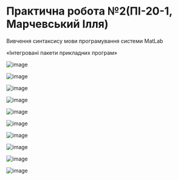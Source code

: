 # Практична робота №2(ПІ-20-1, Марчевський Ілля)

Вивчення синтаксису мови програмування системи MatLab

«Інтегровані пакети прикладних програм»

![image](https://user-images.githubusercontent.com/113579489/210777935-7a0cb83c-1ac8-4613-92da-9feb6c071cfc.png)

![image](https://user-images.githubusercontent.com/113579489/210777978-c22e6e29-7b33-4545-ab4e-85d99292e118.png)



![image](https://user-images.githubusercontent.com/113579489/210778106-61ba9ab6-6e88-4450-8d69-9e9a97eb57e0.png)

![image](https://user-images.githubusercontent.com/113579489/210778244-599f0dd6-2b9e-4f3b-98cf-35dba8278e11.png)

![image](https://user-images.githubusercontent.com/113579489/210778330-03437c3d-0dc7-4ffe-8f2c-fa8f505cbc9f.png)

![image](https://user-images.githubusercontent.com/113579489/210778345-ed5d4118-d8c1-4a31-8b42-0248e735d01f.png)

![image](https://user-images.githubusercontent.com/113579489/210778354-14277f4d-ec82-4642-9cd9-4a15ced2baf5.png)

![image](https://user-images.githubusercontent.com/113579489/210778360-9ead08f5-87de-4ff1-b20e-992dbcbc1a88.png)

![image](https://user-images.githubusercontent.com/113579489/210778379-5cd68aca-38ed-424e-a22e-cf9509b9ff93.png)

![image](https://user-images.githubusercontent.com/113579489/210778387-6934db6d-4c46-4bec-b7ed-efe6f5e2fba5.png)
